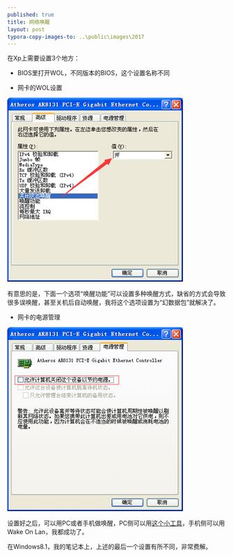```yaml
---
published: true
title: 网络唤醒
layout: post
typora-copy-images-to: ..\public\images\2017
---
```



在Xp上需要设置3个地方：

* BIOS里打开WOL，不同版本的BIOS，这个设置名称不同

* 网卡的WOL设置

![](../../public/images/2017/lan-wol-1.png)

有意思的是，下面一个选项“唤醒功能”可以设置多种唤醒方式，缺省的方式会导致很多误唤醒，甚至关机后自动唤醒，我将这个选项设置为“幻数据包”就解决了。

* 网卡的电源管理

![](../../public/images/2017/lan-wol-2.png)

设置好之后，可以用PC或者手机做唤醒，PC侧可以用[这个小工具](http://www.nirsoft.net/utils/wake_on_lan.html)，手机侧可以用Wake On Lan，我都成功了。

在Windows8.1，我的笔记本上，上述的最后一个设置有所不同，非常费解。
